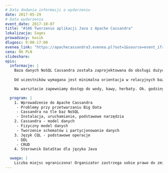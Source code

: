 ```yaml
---
# Data dodania informacji o wydarzeniu
date: 2017-05-29
# Data wydarzenia
event_date: 2017-10-07
title: "#106 Tworzenie aplikacji Java z Apache Cassandra"
lokalizacja: Sages
prowadzacy: kosik
dlugosc: 9:00-17:00
evenea_link: "https://apachecassandra3.evenea.pl?out=1&source=event_iframe"
cena: 96 PLN
slideshare:
opis:
  informacje: |
    Baza danych NoSQL Cassandra została zaprojektowana do obsługi dużych zbiorów danych, sięgających do petabajtów. Jest to odpowiedź na popularność Big Data i rosnących wymagań stawianych przed bazami danych - od mediów społecznościowych, przez wielkie przedsięwzięcia naukowe jak LHC, po rozwiązania IoT. Ze względu na swoją licencję (Apache Licence) i liniową skalowalność jest wartym uwagi narzędziem zarówno dla wielu nowych projektów, jak i migracji istniejących. Warsztat koncentruje się na wykorzystaniu praktycznym bazy danych w projekcie napisanym w języku Java. Uczestnicy praktycznie zapoznają się z architekturą Cassandry, podstawami modelowania w niej oraz sterownikiem DataStax w wersji dla Javy tworząc aplikację służącą do tworzenia ankiet online.
    
    Od uczestników wymagana jest minimalna orientacja w relacyjnych bazach danych oraz umiejętność programowania w Javie. Uczestnicy w trakcie zajęć korzystają z własnego sprzętu (wymagany komputer z min. 8GB RAM i zainstalowanymi: Python w wersji 2.x, JDK 8 oraz Dockerem). Dostęp do internetu jest mocno zalecany.

    Na warsztacie zapewniamy dostęp do wody, kawy, herbaty. Ok. godziny 13:00 pizza dla uczestników.

  program: |
    1. Wprowadzenie do Apache Cassandra
     - Problemy przy przetwarzaniu Big Data
     - Cassandra na tle baz NoSQL
     - Instalacja, uruchamianie, podstawowe narzędzia
    2. Cassandra - model danych
     - Fizyczny model danych
     - Tworzenie schematów i partycjonowanie danych
    3. Język CQL - podstawowe operacje
     - DDL
     - CRUD
    4. Sterownik DataStax dla języka Java

  uwaga: |
    Liczba miejsc ograniczona! Organizator zastrzega sobie prawo do zmiany lokalizacji wydarzenia oraz jego odwołania w przypadku niezgłoszenia się minimalnej liczby uczestników.
---
```

